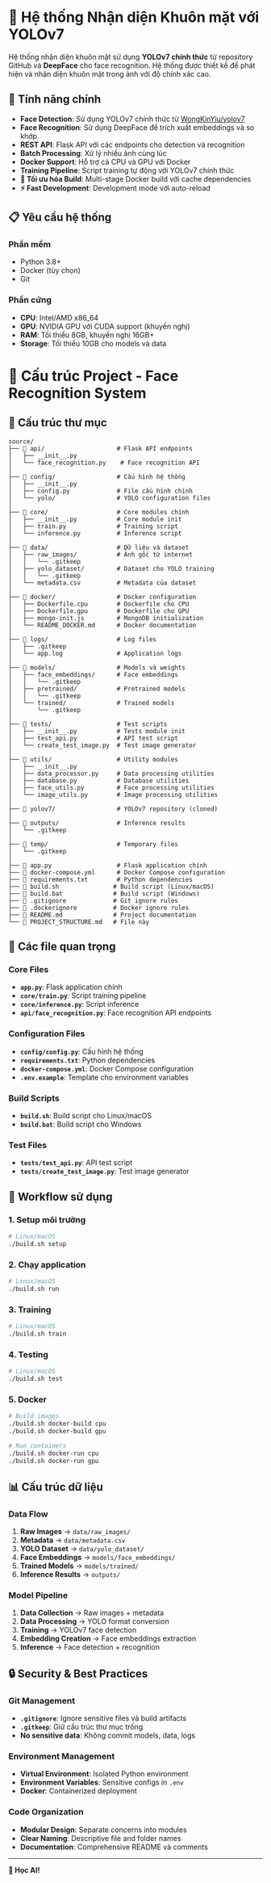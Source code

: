 # 🎯 Hệ thống Nhận diện Khuôn mặt với YOLOv7

Hệ thống nhận diện khuôn mặt sử dụng **YOLOv7 chính thức** từ repository GitHub và **DeepFace** cho face recognition. Hệ thống được thiết kế để phát hiện và nhận diện khuôn mặt trong ảnh với độ chính xác cao.

## 🚀 Tính năng chính

- **Face Detection**: Sử dụng YOLOv7 chính thức từ [WongKinYiu/yolov7](https://github.com/WongKinYiu/yolov7)
- **Face Recognition**: Sử dụng DeepFace để trích xuất embeddings và so khớp
- **REST API**: Flask API với các endpoints cho detection và recognition
- **Batch Processing**: Xử lý nhiều ảnh cùng lúc
- **Docker Support**: Hỗ trợ cả CPU và GPU với Docker
- **Training Pipeline**: Script training tự động với YOLOv7 chính thức
- **🚀 Tối ưu hóa Build**: Multi-stage Docker build với cache dependencies
- **⚡ Fast Development**: Development mode với auto-reload

## 📋 Yêu cầu hệ thống

### Phần mềm
- Python 3.8+
- Docker (tùy chọn)
- Git

### Phần cứng
- **CPU**: Intel/AMD x86_64
- **GPU**: NVIDIA GPU với CUDA support (khuyến nghị)
- **RAM**: Tối thiểu 8GB, khuyến nghị 16GB+
- **Storage**: Tối thiểu 10GB cho models và data

# 📁 Cấu trúc Project - Face Recognition System

## 📂 Cấu trúc thư mục

```
source/
├── 📁 api/                    # Flask API endpoints
│   ├── __init__.py
│   └── face_recognition.py    # Face recognition API
│
├── 📁 config/                 # Cấu hình hệ thống
│   ├── __init__.py
│   ├── config.py             # File cấu hình chính
│   └── yolo/                 # YOLO configuration files
│
├── 📁 core/                   # Core modules chính
│   ├── __init__.py           # Core module init
│   ├── train.py              # Training script
│   └── inference.py          # Inference script
│
├── 📁 data/                   # Dữ liệu và dataset
│   ├── raw_images/           # Ảnh gốc từ internet
│   │   └── .gitkeep
│   ├── yolo_dataset/         # Dataset cho YOLO training
│   │   └── .gitkeep
│   └── metadata.csv          # Metadata của dataset
│
├── 📁 docker/                 # Docker configuration
│   ├── Dockerfile.cpu        # Dockerfile cho CPU
│   ├── Dockerfile.gpu        # Dockerfile cho GPU
│   ├── mongo-init.js         # MongoDB initialization
│   └── README_DOCKER.md      # Docker documentation
│
├── 📁 logs/                   # Log files
│   ├── .gitkeep
│   └── app.log               # Application logs
│
├── 📁 models/                 # Models và weights
│   ├── face_embeddings/      # Face embeddings
│   │   └── .gitkeep
│   ├── pretrained/           # Pretrained models
│   │   └── .gitkeep
│   └── trained/              # Trained models
│       └── .gitkeep
│
├── 📁 tests/                  # Test scripts
│   ├── __init__.py           # Tests module init
│   ├── test_api.py           # API test script
│   └── create_test_image.py  # Test image generator
│
├── 📁 utils/                  # Utility modules
│   ├── __init__.py
│   ├── data_processor.py     # Data processing utilities
│   ├── database.py           # Database utilities
│   ├── face_utils.py         # Face processing utilities
│   └── image_utils.py        # Image processing utilities
│
├── 📁 yolov7/                 # YOLOv7 repository (cloned)
│
├── 📁 outputs/                # Inference results
│   └── .gitkeep
│
├── 📁 temp/                   # Temporary files
│   └── .gitkeep
│
├── 📄 app.py                  # Flask application chính
├── 📄 docker-compose.yml      # Docker Compose configuration
├── 📄 requirements.txt        # Python dependencies
├── 📄 build.sh               # Build script (Linux/macOS)
├── 📄 build.bat              # Build script (Windows)
├── 📄 .gitignore             # Git ignore rules
├── 📄 .dockerignore          # Docker ignore rules
├── 📄 README.md              # Project documentation
└── 📄 PROJECT_STRUCTURE.md   # File này
```

## 🔧 Các file quan trọng

### Core Files
- **`app.py`**: Flask application chính
- **`core/train.py`**: Script training pipeline
- **`core/inference.py`**: Script inference
- **`api/face_recognition.py`**: Face recognition API endpoints

### Configuration Files
- **`config/config.py`**: Cấu hình hệ thống
- **`requirements.txt`**: Python dependencies
- **`docker-compose.yml`**: Docker Compose configuration
- **`.env.example`**: Template cho environment variables

### Build Scripts
- **`build.sh`**: Build script cho Linux/macOS
- **`build.bat`**: Build script cho Windows

### Test Files
- **`tests/test_api.py`**: API test script
- **`tests/create_test_image.py`**: Test image generator

## 🚀 Workflow sử dụng

### 1. Setup môi trường
```bash
# Linux/macOS
./build.sh setup
```

### 2. Chạy application
```bash
# Linux/macOS
./build.sh run

```

### 3. Training
```bash
# Linux/macOS
./build.sh train

```

### 4. Testing
```bash
# Linux/macOS
./build.sh test

```

### 5. Docker
```bash
# Build images
./build.sh docker-build cpu
./build.sh docker-build gpu

# Run containers
./build.sh docker-run cpu
./build.sh docker-run gpu
```

## 📊 Cấu trúc dữ liệu

### Data Flow
1. **Raw Images** → `data/raw_images/`
2. **Metadata** → `data/metadata.csv`
3. **YOLO Dataset** → `data/yolo_dataset/`
4. **Face Embeddings** → `models/face_embeddings/`
5. **Trained Models** → `models/trained/`
6. **Inference Results** → `outputs/`

### Model Pipeline
1. **Data Collection** → Raw images + metadata
2. **Data Processing** → YOLO format conversion
3. **Training** → YOLOv7 face detection
4. **Embedding Creation** → Face embeddings extraction
5. **Inference** → Face detection + recognition

## 🔒 Security & Best Practices

### Git Management
- **`.gitignore`**: Ignore sensitive files và build artifacts
- **`.gitkeep`**: Giữ cấu trúc thư mục trống
- **No sensitive data**: Không commit models, data, logs

### Environment Management
- **Virtual Environment**: Isolated Python environment
- **Environment Variables**: Sensitive configs in `.env`
- **Docker**: Containerized deployment

### Code Organization
- **Modular Design**: Separate concerns into modules
- **Clear Naming**: Descriptive file and folder names
- **Documentation**: Comprehensive README và comments

---
**🎉 Học AI!** 